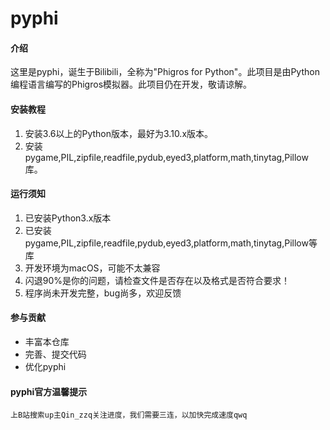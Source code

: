 # pyphi

#### 介绍
这里是pyphi，诞生于Bilibili，全称为"Phigros for Python"。此项目是由Python编程语言编写的Phigros模拟器。此项目仍在开发，敬请谅解。    

#### 安装教程

1.  安装3.6以上的Python版本，最好为3.10.x版本。
2.  安装pygame,PIL,zipfile,readfile,pydub,eyed3,platform,math,tinytag,Pillow库。


#### 运行须知

1.  已安装Python3.x版本
2.  已安装pygame,PIL,zipfile,readfile,pydub,eyed3,platform,math,tinytag,Pillow等库
3.  开发环境为macOS，可能不太兼容
4.  闪退90%是你的问题，请检查文件是否存在以及格式是否符合要求！
5.  程序尚未开发完整，bug尚多，欢迎反馈

#### 参与贡献

-  丰富本仓库   
-  完善、提交代码   
-  优化pyphi   


#### pyphi官方温馨提示

    上B站搜索up主Qin_zzq关注进度，我们需要三连，以加快完成速度qwq
